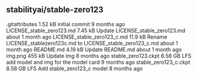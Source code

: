 ## stabilityai/stable-zero123

.gitattributes
1.52 kB
initial commit
9 months ago
LICENSE_stable_zero123.md
7.45 kB
Update LICENSE_stable_zero123.md
about 1 month ago
LICENSE_stable_zero123_c.md
11.9 kB
Rename LICENSE_stablezero123c.md to LICENSE_stable_zero123_c.md
about 1 month ago
README.md
4.19 kB
Update README.md
about 1 month ago
img.png
455 kB
Update img
8 months ago
stable_zero123.ckpt
8.58 GB
LFS
add model and img for the model card
9 months ago
stable_zero123_c.ckpt
8.58 GB
LFS
Add stable_zero123_c model
8 months ago
